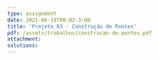 ```yaml
---
type: assignment
date: 2021-06-18T00:02-3:00
title: 'Projeto 03 - Construção de Pontes'
pdf: /assets/trabalhos/construcao-de-pontes.pdf
attachment: 
solutions: 
---
```

    